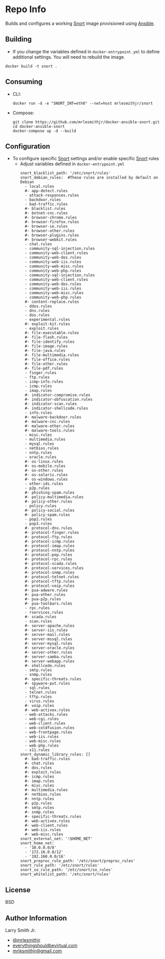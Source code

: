 Repo Info
=========
Builds and configures a working [Snort] image provisioned using [Ansible].

Building
--------
* If you change the variables defined in `docker-entrypoint.yml` to define
additional settings. You will need to rebuild the image.
```
docker build -t snort .
```

Consuming
---------
* CLI:
  ```
  docker run -d -e "SNORT_INT=eth0" --net=host mrlesmithjr/snort
  ```
* Compose:
  ```
  git clone https://github.com/mrlesmithjr/docker-ansible-snort.git
  cd docker-ansible-snort
  docker-compose up -d --build
  ```

Configuration
-------------
* To configure specific [Snort] settings and/or enable specific [Snort] rules
  * Adjust variables defined in `docker-entrypoint.yml`
    ```
    snort_blacklist_path: '/etc/snort/rules'
    snort_debian_rules:  #These rules are installed by default on Debian
      - local.rules
      #- app-detect.rules
      - attack-responses.rules
      - backdoor.rules
      - bad-traffic.rules
      #- blacklist.rules
      #- botnet-cnc.rules
      #- browser-chrome.rules
      #- browser-firefox.rules
      #- browser-ie.rules
      #- browser-other.rules
      #- browser-plugins.rules
      #- browser-webkit.rules
      - chat.rules
      - community-sql-injection.rules
      - community-web-client.rules
      - community-web-dos.rules
      - community-web-iis.rules
      - community-web-misc.rules
      - community-web-php.rules
      - community-sql-injection.rules
      - community-web-client.rules
      - community-web-dos.rules
      - community-web-iis.rules
      - community-web-misc.rules
      - community-web-php.rules
      #- content-replace.rules
      - ddos.rules
      - dns.rules
      - dos.rules
      - experimental.rules
      #- exploit-kit.rules
      - exploit.rules
      #- file-executable.rules
      #- file-flash.rules
      #- file-identify.rules
      #- file-image.rules
      #- file-java.rules
      #- file-multimedia.rules
      #- file-office.rules
      #- file-other.rules
      #- file-pdf.rules
      - finger.rules
      - ftp.rules
      - icmp-info.rules
      - icmp.rules
      - imap.rules
      #- indicator-compromise.rules
      #- indicator-obfuscation.rules
      #- indicator-scan.rules
      #- indicator-shellcode.rules
      - info.rules
      #- malware-backdoor.rules
      #- malware-cnc.rules
      #- malware-other.rules
      #- malware-tools.rules
      - misc.rules
      - multimedia.rules
      - mysql.rules
      - netbios.rules
      - nntp.rules
      - oracle.rules
      #- os-linux.rules
      #- os-mobile.rules
      #- os-other.rules
      #- os-solaris.rules
      #- os-windows.rules
      - other-ids.rules
      - p2p.rules
      #- phishing-spam.rules
      #- policy-multimedia.rules
      #- policy-other.rules
      - policy.rules
      #- policy-social.rules
      #- policy-spam.rules
      - pop2.rules
      - pop3.rules
      #- protocol-dns.rules
      #- protocol-finger.rules
      #- protocol-ftp.rules
      #- protocol-icmp.rules
      #- protocol-imap.rules
      #- protocol-nntp.rules
      #- protocol-pop.rules
      #- protocol-rpc.rules
      #- protocol-scada.rules
      #- protocol-services.rules
      #- protocol-snmp.rules
      #- protocol-telnet.rules
      #- protocol-tftp.rules
      #- protocol-voip.rules
      #- pua-adware.rules
      #- pua-other.rules
      #- pua-p2p.rules
      #- pua-toolbars.rules
      - rpc.rules
      - rservices.rules
      #- scada.rules
      - scan.rules
      #- server-apache.rules
      #- server-iis.rules
      #- server-mail.rules
      #- server-mssql.rules
      #- server-mysql.rules
      #- server-oracle.rules
      #- server-other.rules
      #- server-samba.rules
      #- server-webapp.rules
      #- shellcode.rules
      - smtp.rules
      - snmp.rules
      #- specific-threats.rules
      #- spyware-put.rules
      - sql.rules
      - telnet.rules
      - tftp.rules
      - virus.rules
      #- voip.rules
      #- web-activex.rules
      - web-attacks.rules
      - web-cgi.rules
      - web-client.rules
      - web-coldfusion.rules
      - web-frontpage.rules
      - web-iis.rules
      - web-misc.rules
      - web-php.rules
      - x11.rules
    snort_dynamic_library_rules: []
      #- bad-traffic.rules
      #- chat.rules
      #- dos.rules
      #- exploit.rules
      #- icmp.rules
      #- imap.rules
      #- misc.rules
      #- multimedia.rules
      #- netbios.rules
      #- nntp.rules
      #- p2p.rules
      #- smtp.rules
      #- snmp.rules
      #- specific-threats.rules
      #- web-activex.rules
      #- web-client.rules
      #- web-iis.rules
      #- web-misc.rules
    snort_external_net: '!$HOME_NET'
    snort_home_net:
      - '10.0.0.0/8'
      - '172.16.0.0/12'
      - '192.168.0.0/16'
    snort_preproc_rule_path: '/etc/snort/preproc_rules'
    snort_rule_path: '/etc/snort/rules'
    snort_so_rule_path: '/etc/snort/so_rules'
    snort_whitelist_path: '/etc/snort/rules'
    ```

License
-------

BSD

Author Information
------------------

Larry Smith Jr.
- [@mrlesmithjr]
- [everythingshouldbevirtual.com]
- [mrlesmithjr@gmail.com]


[Ansible]: <https://www.ansible.com/>
[Docker]: <https://www.docker.com>
[Snort]: <https://www.snort.org>
[@mrlesmithjr]: <https://twitter.com/mrlesmithjr>
[everythingshouldbevirtual.com]: <http://everythingshouldbevirtual.com>
[mrlesmithjr@gmail.com]: <mailto:mrlesmithjr@gmail.com>
